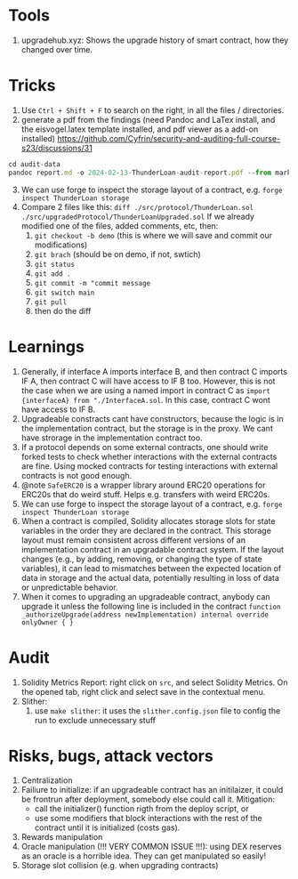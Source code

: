 # Tools

1. upgradehub.xyz: Shows the upgrade history of smart contract, how they changed over time.


# Tricks

1. Use `Ctrl + Shift + F` to search on the right, in all the files / directories.
2. generate a pdf from the findings (need Pandoc and LaTex install, and the eisvogel.latex template installed, and pdf viewer as a add-on installed)
https://github.com/Cyfrin/security-and-auditing-full-course-s23/discussions/31

```javascript 
cd audit-data
pandoc report.md -o 2024-02-13-ThunderLoan-audit-report.pdf --from markdown --template=eisvogel --listings
```
3. We can use forge to inspect the storage layout of a contract, e.g.
   `forge inspect ThunderLoan storage`
4. Compare 2 files like this:
   `diff ./src/protocol/ThunderLoan.sol ./src/upgradedProtocol/ThunderLoanUpgraded.sol`
   If we already modified one of the files, added comments, etc, then:
   1. `git checkout -b demo` (this is where we will save and commit our modifications)
   2. `git brach` (should be on demo, if not, swtich)
   3. `git status`
   4. `git add .`
   5. `git commit -m "commit message`
   6. `git switch main`
   7. `git pull`
   8. then do the diff


# Learnings

1. Generally, if interface A imports interface B, and then contract C imports IF A, then contract C will have access to IF B too.
However, this is not the case when we are using a named import in contract C as `import {interfaceA} from "./InterfaceA.sol`. In this case, contract C wont have access to IF B.
2. Upgradeable constracts cant have constructors, because the logic is in the implementation contract, but the storage is in the proxy. We cant have strorage in the implementation contract too.
3. If a protocol depends on some external contracts, one should write forked tests to check whether interactions with the external contracts are fine. Using mocked contracts for testing interactions with external contracts is not good enough.
4. @note `SafeERC20` is a wrapper library around ERC20 operations for ERC20s that do weird stuff. Helps e.g. transfers with weird ERC20s.
5. We can use forge to inspect the storage layout of a contract, e.g.
   `forge inspect ThunderLoan storage`
6. When a contract is compiled, Solidity allocates storage slots for state variables in the order they are declared in the contract. This storage layout must remain consistent across different versions of an implementation contract in an upgradable contract system. If the layout changes (e.g., by adding, removing, or changing the type of state variables), it can lead to mismatches between the expected location of data in storage and the actual data, potentially resulting in loss of data or unpredictable behavior.
7. When it comes to upgrading an upgradeable contract, anybody can upgrade it unless the following line is included in the contract `function _authorizeUpgrade(address newImplementation) internal override onlyOwner { }`


# Audit

1. Solidity Metrics Report: right click on `src`, and select Solidity Metrics. On the opened tab, right click and select save in the contextual menu.
2. Slither:
   1. use `make slither`: it uses the `slither.config.json` file to config the run to exclude unnecessary stuff



# Risks, bugs, attack vectors

1. Centralization
2. Failiure to initialize: if an upgradeable contract has an initilaizer, it could be frontrun after deployment, somebody else could call it. Mitigation: 
   - call the initializer() function rigth from the deploy script, or
   - use some modifiers that block interactions with the rest of the contract until it is initialized (costs gas).
3. Rewards manipulation
4. Oracle manipulation (!!! VERY COMMON ISSUE !!!): using DEX reserves as an oracle is a horrible idea. They can get manipulated so easily!
5. Storage slot collision (e.g. when upgrading contracts)
